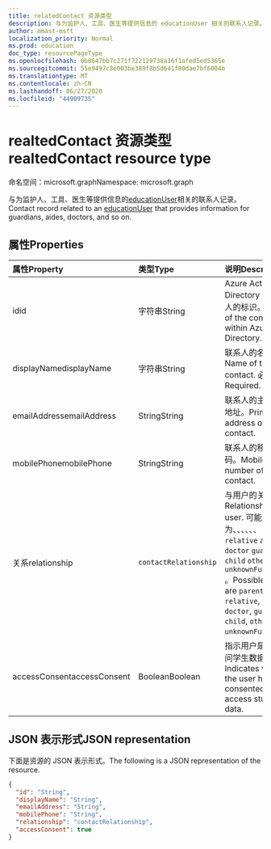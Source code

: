 ```yaml
---
title: relatedContact 资源类型
description: 与为监护人、工具、医生等提供信息的 educationUser 相关的联系人记录。
author: mmast-msft
localization_priority: Normal
ms.prod: education
doc_type: resourcePageType
ms.openlocfilehash: 0b0647bb7c271f722129738a36f1afed5ed5365e
ms.sourcegitcommit: 55e9497c8e003be389f8b5d641f80dae7bf6004b
ms.translationtype: MT
ms.contentlocale: zh-CN
ms.lasthandoff: 06/27/2020
ms.locfileid: "44909735"
---
```

# <a name="realtedcontact-resource-type"></a><span data-ttu-id="1d5f5-103">realtedContact 资源类型</span><span class="sxs-lookup"><span data-stu-id="1d5f5-103">realtedContact resource type</span></span>

<span data-ttu-id="1d5f5-104">命名空间：microsoft.graph</span><span class="sxs-lookup"><span data-stu-id="1d5f5-104">Namespace: microsoft.graph</span></span>

<span data-ttu-id="1d5f5-105">与为监护人、工具、医生等提供信息的[educationUser](../resources/educationuser.md)相关的联系人记录。</span><span class="sxs-lookup"><span data-stu-id="1d5f5-105">Contact record related to an [educationUser](../resources/educationuser.md) that provides information for guardians, aides, doctors, and so on.</span></span>

## <a name="properties"></a><span data-ttu-id="1d5f5-106">属性</span><span class="sxs-lookup"><span data-stu-id="1d5f5-106">Properties</span></span>

| <span data-ttu-id="1d5f5-107">属性</span><span class="sxs-lookup"><span data-stu-id="1d5f5-107">Property</span></span>      | <span data-ttu-id="1d5f5-108">类型</span><span class="sxs-lookup"><span data-stu-id="1d5f5-108">Type</span></span>                  | <span data-ttu-id="1d5f5-109">说明</span><span class="sxs-lookup"><span data-stu-id="1d5f5-109">Description</span></span>                                                                                                                               |
| :------------ | :-------------------- | :---------------------------------------------------------------------------------------------------------------------------------------- |
| <span data-ttu-id="1d5f5-110">id</span><span class="sxs-lookup"><span data-stu-id="1d5f5-110">id</span></span>            | <span data-ttu-id="1d5f5-111">字符串</span><span class="sxs-lookup"><span data-stu-id="1d5f5-111">String</span></span>                | <span data-ttu-id="1d5f5-112">Azure Active Directory 中的联系人的标识。</span><span class="sxs-lookup"><span data-stu-id="1d5f5-112">Identity of the contact within Azure Active Directory.</span></span>                                                                                    |
| <span data-ttu-id="1d5f5-113">displayName</span><span class="sxs-lookup"><span data-stu-id="1d5f5-113">displayName</span></span>   | <span data-ttu-id="1d5f5-114">字符串</span><span class="sxs-lookup"><span data-stu-id="1d5f5-114">String</span></span>                | <span data-ttu-id="1d5f5-115">联系人的名称。</span><span class="sxs-lookup"><span data-stu-id="1d5f5-115">Name of the contact.</span></span> <span data-ttu-id="1d5f5-116">必需。</span><span class="sxs-lookup"><span data-stu-id="1d5f5-116">Required.</span></span>                                                                                                            |
| <span data-ttu-id="1d5f5-117">emailAddress</span><span class="sxs-lookup"><span data-stu-id="1d5f5-117">emailAddress</span></span>  | <span data-ttu-id="1d5f5-118">String</span><span class="sxs-lookup"><span data-stu-id="1d5f5-118">String</span></span>                | <span data-ttu-id="1d5f5-119">联系人的主电子邮件地址。</span><span class="sxs-lookup"><span data-stu-id="1d5f5-119">Primary email address of the contact.</span></span>                                                                                                     |
| <span data-ttu-id="1d5f5-120">mobilePhone</span><span class="sxs-lookup"><span data-stu-id="1d5f5-120">mobilePhone</span></span>   | <span data-ttu-id="1d5f5-121">String</span><span class="sxs-lookup"><span data-stu-id="1d5f5-121">String</span></span>                | <span data-ttu-id="1d5f5-122">联系人的移动电话号码。</span><span class="sxs-lookup"><span data-stu-id="1d5f5-122">Mobile phone number of the contact.</span></span>                                                                                                       |
| <span data-ttu-id="1d5f5-123">关系</span><span class="sxs-lookup"><span data-stu-id="1d5f5-123">relationship</span></span>  | `contactRelationship` | <span data-ttu-id="1d5f5-124">与用户的关系。</span><span class="sxs-lookup"><span data-stu-id="1d5f5-124">Relationship to the user.</span></span> <span data-ttu-id="1d5f5-125">可能的值为、、、、、、 `parent` `relative` `aide` `doctor` `guardian` `child` `other` `unknownFutureValue` 。</span><span class="sxs-lookup"><span data-stu-id="1d5f5-125">Possible values are `parent`, `relative`, `aide`, `doctor`, `guardian`, `child`, `other`, `unknownFutureValue`.</span></span> |
| <span data-ttu-id="1d5f5-126">accessConsent</span><span class="sxs-lookup"><span data-stu-id="1d5f5-126">accessConsent</span></span> | <span data-ttu-id="1d5f5-127">Boolean</span><span class="sxs-lookup"><span data-stu-id="1d5f5-127">Boolean</span></span>               | <span data-ttu-id="1d5f5-128">指示用户是否同意访问学生数据。</span><span class="sxs-lookup"><span data-stu-id="1d5f5-128">Indicates whether the user has been consented to access student data.</span></span>                                                                     |

## <a name="json-representation"></a><span data-ttu-id="1d5f5-129">JSON 表示形式</span><span class="sxs-lookup"><span data-stu-id="1d5f5-129">JSON representation</span></span>

<span data-ttu-id="1d5f5-130">下面是资源的 JSON 表示形式。</span><span class="sxs-lookup"><span data-stu-id="1d5f5-130">The following is a JSON representation of the resource.</span></span>

<!-- {
  "blockType": "resource",
  "optionalProperties": [

  ],
  "@odata.type": "microsoft.graph.relatedContact"
}-->

```json
{
  "id": "String",
  "displayName": "String",
  "emailAddress": "String",
  "mobilePhone": "String",
  "relationship": "contactRelationship",
  "accessConsent": true
}
```

<!-- uuid: 720F9AB6-6E7A-4A66-8B0A-37A556FF99C5
2015-10-25 14:57:30 UTC -->
<!--
{
  "type": "#page.annotation",
  "description": "relatedContact resource",
  "keywords": "",
  "section": "documentation",
  "tocPath": "",
  "suppressions": [
  ]
}
-->
